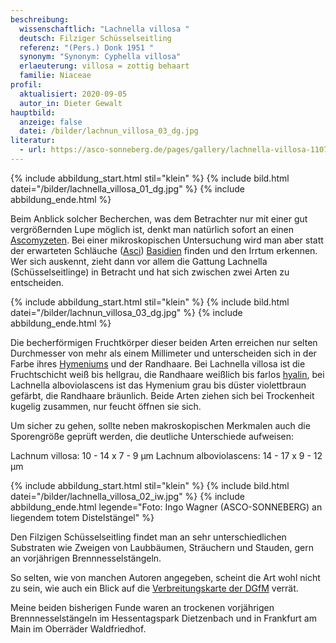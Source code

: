 ```yaml
---
beschreibung:
  wissenschaftlich: "Lachnella villosa "
  deutsch: Filziger Schüsselseitling
  referenz: "(Pers.) Donk 1951 "
  synonym: "Synonym: Cyphella villosa"
  erlaeuterung: villosa = zottig behaart
  familie: Niaceae
profil:
  aktualisiert: 2020-09-05
  autor_in: Dieter Gewalt
hauptbild:
  anzeige: false
  datei: /bilder/lachnun_villosa_03_dg.jpg
literatur:
  - url: https://asco-sonneberg.de/pages/gallery/lachnella-villosa-110703-01xs21191.php
---
```

{% include abbildung_start.html stil="klein" %}
{% include bild.html datei="/bilder/lachnella_villosa_01_dg.jpg" %}
{% include abbildung_ende.html %}

Beim Anblick solcher Becherchen, was dem Betrachter nur mit einer gut vergrößernden Lupe möglich ist, denkt man natürlich sofort an einen [Ascomyzeten](Ascomyzeten "Glossar"). Bei einer mikroskopischen Untersuchung wird man aber statt der erwarteten Schläuche ([Asci](Asci "Glossar")) [Basidien](Basidien "Glossar") finden und den Irrtum erkennen. Wer sich auskennt, zieht dann vor allem die Gattung Lachnella (Schüsselseitlinge) in Betracht und hat sich zwischen zwei Arten zu entscheiden.

{% include abbildung_start.html stil="klein" %}
{% include bild.html datei="/bilder/lachnun_villosa_03_dg.jpg" %}
{% include abbildung_ende.html %}

Die becherförmigen Fruchtkörper dieser beiden Arten erreichen nur selten Durchmesser von mehr als einem Millimeter und unterscheiden sich in der Farbe ihres [Hymeniums](Hymenium "Glossar") und der Randhaare. Bei Lachnella villosa ist die Fruchtschicht weiß bis hellgrau, die Randhaare weißlich bis farlos [hyalin](hyalin "Glossar"), bei Lachnella alboviolascens ist das Hymenium grau bis düster violettbraun gefärbt, die Randhaare bräunlich. Beide Arten ziehen sich bei Trockenheit kugelig zusammen, nur feucht öffnen sie sich.

Um sicher zu gehen, sollte neben makroskopischen Merkmalen auch die Sporengröße geprüft werden, die deutliche Unterschiede aufweisen:

Lachnum villosa: 10 - 14 x 7 - 9 µm
Lachnum alboviolascens: 14 - 17 x 9 - 12 µm

{% include abbildung_start.html stil="klein" %}
{% include bild.html datei="/bilder/lachnella_villosa_02_iw.jpg" %}
{% include abbildung_ende.html legende="Foto: Ingo Wagner (ASCO-SONNEBERG)    an liegendem totem Distelstängel" %}

Den Filzigen Schüsselseitling findet man an sehr unterschiedlichen Substraten wie Zweigen von Laubbäumen, Sträuchern und Stauden, gern an vorjährigen Brennnesselstängeln. 

So selten, wie von manchen Autoren angegeben, scheint die Art wohl nicht zu sein, wie auch ein Blick auf die [Verbreitungskarte der DGfM](http://www.pilze-deutschland.de/organismen/lachnella-villosa-pers-fr-gillet-1881) verrät.

Meine beiden bisherigen Funde waren an trockenen vorjährigen Brennnesselstängeln im Hessentagspark Dietzenbach und in Frankfurt am Main im Oberräder Waldfriedhof.